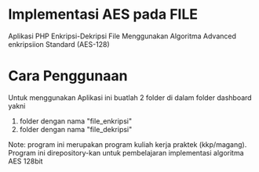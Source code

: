 # Implementasi AES pada FILE

Aplikasi PHP Enkripsi-Dekripsi File Menggunakan Algoritma Advanced enkripsiion Standard (AES-128)

# Cara Penggunaan

Untuk menggunakan Aplikasi ini buatlah 2 folder di dalam folder dashboard yakni

1. folder dengan nama "file_enkripsi"
2. folder dengan nama "file_dekripsi"

Note: program ini merupakan program kuliah kerja praktek (kkp/magang). Program ini direpository-kan untuk pembelajaran implementasi algoritma AES 128bit
